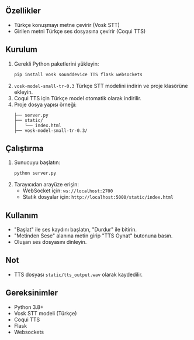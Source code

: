 ## Özellikler
- Türkçe konuşmayı metne çevirir (Vosk STT)
- Girilen metni Türkçe ses dosyasına çevirir (Coqui TTS)

## Kurulum
1. Gerekli Python paketlerini yükleyin:
   ```bash
   pip install vosk sounddevice TTS flask websockets
   ```
2. `vosk-model-small-tr-0.3` Türkçe STT modelini indirin ve proje klasörüne ekleyin.
3. Coqui TTS için Türkçe model otomatik olarak indirilir.
4. Proje dosya yapısı örneği:
   ```
   ├── server.py
   ├── static/
   │   └── index.html
   ├── vosk-model-small-tr-0.3/
   ```

## Çalıştırma
1. Sunucuyu başlatın:
   ```bash
   python server.py
   ```
2. Tarayıcıdan arayüze erişin:
   - WebSocket için: `ws://localhost:2700`
   - Statik dosyalar için: `http://localhost:5000/static/index.html`

## Kullanım
- "Başlat" ile ses kaydını başlatın, "Durdur" ile bitirin.
- "Metinden Sese" alanına metin girip "TTS Oynat" butonuna basın.
- Oluşan ses dosyasını dinleyin.

## Not
- TTS dosyası `static/tts_output.wav` olarak kaydedilir.

## Gereksinimler
- Python 3.8+
- Vosk STT modeli (Türkçe)
- Coqui TTS
- Flask
- Websockets
